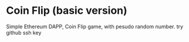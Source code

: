 # Coin Flip (basic version)
Simple Ethereum DAPP, Coin Flip game, with pesudo random number.
try github ssh key
